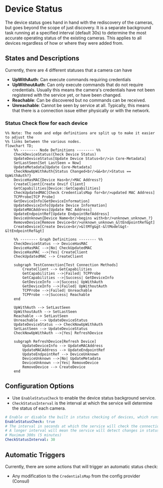 # Device Status
The device status goes hand in hand with the rediscovery of the cameras, but goes beyond the scope of just discovery. 
It is a separate background task running at a specified interval (default 30s) to determine the most accurate 
operating status of the existing cameras. This applies to all devices regardless of how or where they were added from.

## States and Descriptions
Currently, there are 4 different statuses that a camera can have

- **UpWithAuth**: Can execute commands requiring credentials  
- **UpWithoutAuth**: Can only execute commands that do not require credentials. Usually this means the camera's credentials have not been registered with the service yet, or have been changed.  
- **Reachable**: Can be discovered but no commands can be received.  
- **Unreachable**: Cannot be seen by service at all. Typically, this means that there is a connection issue either physically or with the network.

### Status Check flow for each device
```mermaid
%% Note: The node and edge definitions are split up to make it easier to adjust the
%% links between the various nodes.
flowchart TD;
    %% -------- Node Definitions -------- %%
    CheckDeviceStatus(Check Device Status)
    UpdateDeviceStatus[Update Device Status<br/>in Core-Metadata]
    SetLastSeen[Set LastSeen = Now]
    UpdateMetadata[Update Core-Metadata]
    CheckNowUpWithAuth{Status Changed<br/>&&<br/>Status == UpWithAuth?}
    DeviceHasMAC{Device Has<br/>MAC Address?}
    CreateClient[Create Onvif Client]
    GetCapabilities[Device::GetCapabilities]
    CheckUpdatedMAC[Check CredentialsMap for<br/>updated MAC Address]
    TCPProbe[TCP Probe]
    GetDeviceInfo[GetDeviceInformation]
    UpdateDeviceInfo[Update Device Information]
    UpdateMACAddress[Update MAC Address]
    UpdateEndpointRef[Update EndpointRefAddress]
    DeviceUnknown{Device Name<br/>begins with<br/>unknown_unknown_?}
    RemoveDevice[Remove Device<br/>unknown_unknown_&ltEndpointRef&gt]
    CreateDevice[Create Device<br/>&ltMfg&gt-&ltModel&gt-&ltEndpointRef&gt]
    
    %% -------- Graph Definitions -------- %%
    CheckDeviceStatus --> DeviceHasMAC
    DeviceHasMAC -->|No| CheckUpdatedMAC
    DeviceHasMAC -->|Yes| CreateClient
    CheckUpdatedMAC --> CreateClient
    
    subgraph TestConnection[Test Connection Methods]
        CreateClient --> GetCapabilities
        GetCapabilities -->|Failed| TCPProbe
        GetCapabilities -->|Success| GetDeviceInfo
        GetDeviceInfo -->|Success| UpWithAuth
        GetDeviceInfo -->|Failed| UpWithoutAuth
        TCPProbe -->|Failed| Unreachable
        TCPProbe -->|Success| Reachable
    end
    
    UpWithAuth --> SetLastSeen
    UpWithoutAuth --> SetLastSeen
    Reachable --> SetLastSeen
    Unreachable --> UpdateDeviceStatus
    UpdateDeviceStatus --> CheckNowUpWithAuth
    SetLastSeen --> UpdateDeviceStatus
    CheckNowUpWithAuth -->|Yes| RefreshDevice
    
    subgraph RefreshDevice[Refresh Device]
        UpdateDeviceInfo --> UpdateMACAddress
        UpdateMACAddress --> UpdateEndpointRef
        UpdateEndpointRef --> DeviceUnknown
        DeviceUnknown -->|No| UpdateMetadata
        DeviceUnknown -->|Yes| RemoveDevice
        RemoveDevice --> CreateDevice
    end
```

## Configuration Options
- Use `EnableStatusCheck` to enable the device status background service.
- `CheckStatusInterval` is the interval at which the service will determine the status of each camera.

```yaml
# Enable or disable the built in status checking of devices, which runs every CheckStatusInterval.
EnableStatusCheck: true
# The interval in seconds at which the service will check the connection of all known cameras and update the device status 
# A longer interval will mean the service will detect changes in status less quickly
# Maximum 300s (5 minutes)
CheckStatusInterval: 30
```

## Automatic Triggers
Currently, there are some actions that will trigger an automatic status check:
- Any modification to the `CredentialsMap` from the config provider (Consul)
